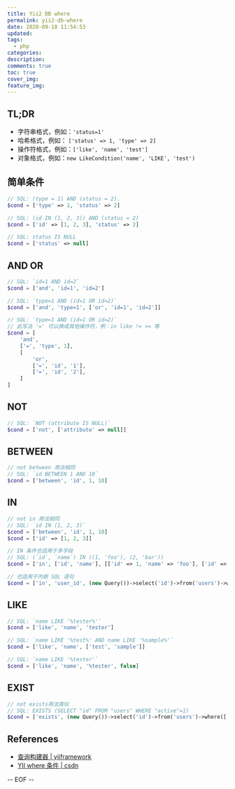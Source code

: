```yaml
---
title: Yii2 DB where
permalink: yii2-db-where
date: 2020-09-18 11:54:53
updated:
tags:
  - php
categories:
description:
comments: true
toc: true
cover_img:
feature_img:
---
```


## TL;DR

- 字符串格式，例如：`'status=1'`
- 哈希格式，例如： `['status' => 1, 'type' => 2]`
- 操作符格式，例如：`['like', 'name', 'test']`
- 对象格式，例如：`new LikeCondition('name', 'LIKE', 'test')`

## 简单条件

```php
// SQL: (type = 1) AND (status = 2).
$cond = ['type' => 1, 'status' => 2]

// SQL: (id IN (1, 2, 3)) AND (status = 2)
$cond = ['id' => [1, 2, 3], 'status' => 2]

// SQL: status IS NULL
$cond = ['status' => null]
```

## AND OR

```php
// SQL: `id=1 AND id=2`
$cond = ['and', 'id=1', 'id=2']

// SQL: `type=1 AND (id=1 OR id=2)`
$cond = ['and', 'type=1', ['or', 'id=1', 'id=2']]

// SQL: `type=1 AND (id=1 OR id=2)`
// 此写法 '=' 可以换成其他操作符，例：in like != >= 等
$cond = [
    'and',
    ['=', 'type', 1],
    [
        'or',
        ['=', 'id', '1'],
        ['=', 'id', '2'],
    ]
]
```

## NOT

```php
// SQL: `NOT (attribute IS NULL)`
$cond = ['not', ['attribute' => null]]
```

## BETWEEN

```php
// not between 用法相同
// SQL: `id BETWEEN 1 AND 10`
$cond = ['between', 'id', 1, 10]
```

## IN

```php
// not in 用法相同
// SQL: `id IN (1, 2, 3)`
$cond = ['between', 'id', 1, 10]
$cond = ['id' => [1, 2, 3]]

// IN 条件也适用于多字段
// SQL: (`id`, `name`) IN ((1, 'foo'), (2, 'bar'))
$cond = ['in', ['id', 'name'], [['id' => 1, 'name' => 'foo'], ['id' => 2, 'name' => 'bar']]]

// 也适用于内嵌 SQL 语句
$cond = ['in', 'user_id', (new Query())->select('id')->from('users')->where(['active' => 1])]
```

## LIKE

```php
// SQL: `name LIKE '%tester%'`
$cond = ['like', 'name', 'tester']

// SQL: `name LIKE '%test%' AND name LIKE '%sample%'`
$cond = ['like', 'name', ['test', 'sample']]

// SQL: `name LIKE '%tester'`
$cond = ['like', 'name', '%tester', false]
```

## EXIST

```php
// not exists用法类似
// SQL: EXISTS (SELECT "id" FROM "users" WHERE "active"=1)
$cond = ['exists', (new Query())->select('id')->from('users')->where(['active' => 1])]
```

## References

- [查询构建器 | yiiframework](https://www.yiiframework.com/doc/guide/2.0/zh-cn/db-query-builder)
- [YII where 条件 | csdn](https://blog.csdn.net/u013697959/article/details/79687746)

-- EOF --
